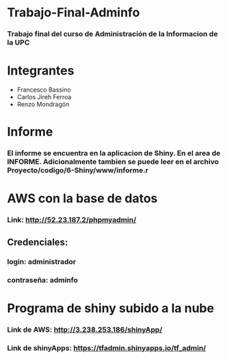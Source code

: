 # Trabajo-Final-Adminfo

### Trabajo final del curso de Administración de la Informacion de la UPC

# Integrantes
  - Francesco Bassino
  - Carlos Jireh Ferroa
  - Renzo Mondragón

# Informe

### El informe se encuentra en la aplicacion de Shiny. En el area de INFORME. Adicionalmente tambien se puede leer en el archivo Proyecto/codigo/6-Shiny/www/informe.r


# AWS con la base de datos

### Link: http://52.23.187.2/phpmyadmin/

## Credenciales:
### login: administrador
### contraseña: adminfo


# Programa de shiny subido a la nube
### Link de AWS: http://3.238.253.186/shinyApp/
### Link de shinyApps: https://tfadmin.shinyapps.io/tf_admin/


